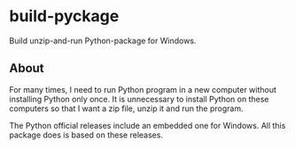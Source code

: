 # build-pyckage

Build unzip-and-run Python-package
for Windows.

## About

For many times, I need to run Python program in a
new computer without installing Python only once.
It is unnecessary to install Python on these  computers so that I want a zip file,
unzip it and run the program.

The Python official releases include an embedded
one for Windows. All this package does is based on
these releases.
